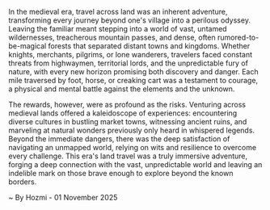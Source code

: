
In the medieval era, travel across land was an inherent adventure, transforming every journey beyond one's village into a perilous odyssey. Leaving the familiar meant stepping into a world of vast, untamed wildernesses, treacherous mountain passes, and dense, often rumored-to-be-magical forests that separated distant towns and kingdoms. Whether knights, merchants, pilgrims, or lone wanderers, travelers faced constant threats from highwaymen, territorial lords, and the unpredictable fury of nature, with every new horizon promising both discovery and danger. Each mile traversed by foot, horse, or creaking cart was a testament to courage, a physical and mental battle against the elements and the unknown.

The rewards, however, were as profound as the risks. Venturing across medieval lands offered a kaleidoscope of experiences: encountering diverse cultures in bustling market towns, witnessing ancient ruins, and marveling at natural wonders previously only heard in whispered legends. Beyond the immediate dangers, there was the deep satisfaction of navigating an unmapped world, relying on wits and resilience to overcome every challenge. This era's land travel was a truly immersive adventure, forging a deep connection with the vast, unpredictable world and leaving an indelible mark on those brave enough to explore beyond the known borders.

~ By Hozmi - 01 November 2025
